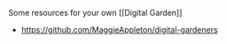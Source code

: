 Some resources for your own [[Digital Garden]]

- https://github.com/MaggieAppleton/digital-gardeners